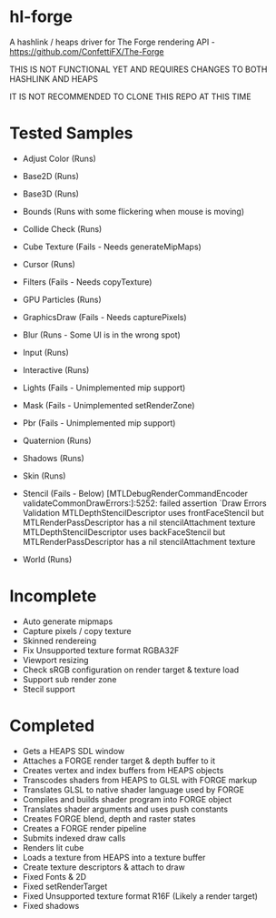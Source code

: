 # hl-forge

A hashlink / heaps driver for The Forge rendering API - https://github.com/ConfettiFX/The-Forge

THIS IS NOT FUNCTIONAL YET AND REQUIRES CHANGES TO BOTH HASHLINK AND HEAPS

IT IS NOT RECOMMENDED TO CLONE THIS REPO AT THIS TIME

Tested Samples
==============
- Adjust Color (Runs)
- Base2D (Runs)
- Base3D (Runs)
- Bounds (Runs with some flickering when mouse is moving)
- Collide Check (Runs)
- Cube Texture (Fails - Needs generateMipMaps)
- Cursor (Runs)
- Filters (Fails - Needs copyTexture)
- GPU Particles (Runs)
- GraphicsDraw (Fails - Needs capturePixels)
- Blur (Runs - Some UI is in the wrong spot)
- Input (Runs)
- Interactive (Runs)
- Lights (Fails - Unimplemented mip support)
- Mask (Fails - Unimplemented setRenderZone)
- Pbr (Fails - Unimplemented mip support)
- Quaternion (Runs)
- Shadows (Runs)
- Skin (Runs)
- Stencil (Fails - Below)
[MTLDebugRenderCommandEncoder validateCommonDrawErrors:]:5252: failed assertion `Draw Errors Validation
MTLDepthStencilDescriptor uses frontFaceStencil but MTLRenderPassDescriptor has a nil stencilAttachment texture
MTLDepthStencilDescriptor uses backFaceStencil but MTLRenderPassDescriptor has a nil stencilAttachment texture

- World (Runs)

Incomplete
====
- Auto generate mipmaps
- Capture pixels / copy texture
- Skinned rendereing
- Fix Unsupported texture format RGBA32F
- Viewport resizing
- Check sRGB configuration on render target & texture load
- Support sub render zone
- Stecil support

Completed
========
- Gets a HEAPS SDL window
- Attaches a FORGE render target & depth buffer to it
- Creates vertex and index buffers from HEAPS objects
- Transcodes shaders from HEAPS to GLSL with FORGE markup
- Translates GLSL to native shader language used by FORGE
- Compiles and builds shader program into FORGE object
- Translates shader arguments and uses push constants
- Creates FORGE blend, depth and raster states
- Creates a FORGE render pipeline
- Submits indexed draw calls
- Renders lit cube
- Loads a texture from HEAPS into a texture buffer
- Create texture descriptors & attach to draw
- Fixed Fonts & 2D
- Fixed setRenderTarget
- Fixed Unsupported texture format R16F (Likely a render target)
- Fixed shadows

